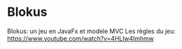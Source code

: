 # Blokus
Blokus: un jeu en JavaFx et modele MVC
Les règles du jeu: https://www.youtube.com/watch?v=4HLIw4Imhmw

